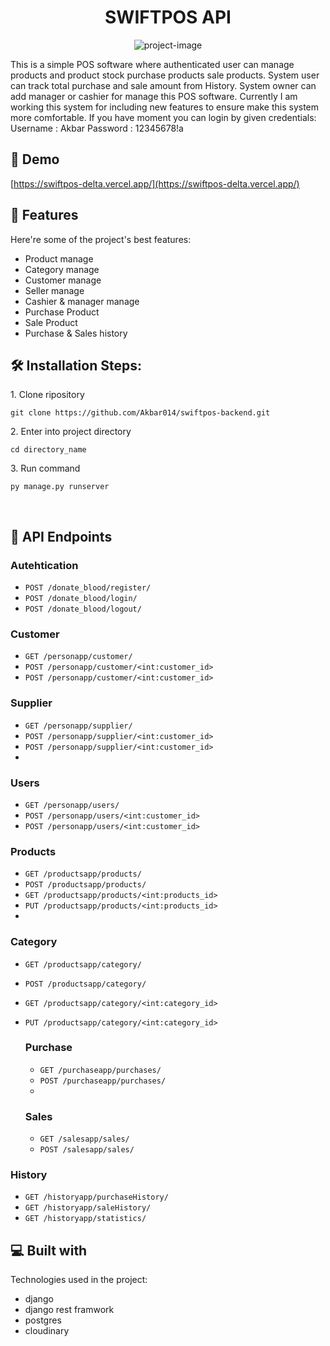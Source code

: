 <h1 align="center" id="title">SWIFTPOS API</h1>

<p align="center"><img src="https://www.drpos.in/wp-content/uploads/2023/04/dr-pos-banner-1.jpg" alt="project-image"></p>

<p id="description">This is a simple POS software where authenticated user can manage products and product stock purchase products sale products. System user can track total purchase and sale amount from History. System owner can add manager or cashier for manage this POS software. Currently I am working this system for including new features to ensure make this system more comfortable. If you have moment you can login by given credentials: Username : Akbar Password : 12345678!a</p>

<h2>🚀 Demo</h2>

[https://swiftpos-delta.vercel.app/](https://swiftpos-delta.vercel.app/)

  
  
<h2>🧐 Features</h2>

Here're some of the project's best features:

*   Product manage
*   Category manage
*   Customer manage
*   Seller manage
*   Cashier & manager manage
*   Purchase Product
*   Sale Product
*   Purchase & Sales history

<h2>🛠️ Installation Steps:</h2>

<p>1. Clone ripository</p>

```
git clone https://github.com/Akbar014/swiftpos-backend.git
```

<p>2. Enter into project directory</p>

```
cd directory_name
```

<p>3. Run command</p>

```
py manage.py runserver
```


<br>



## 🍰 API Endpoints

### Autehtication
- `POST /donate_blood/register/`
- `POST /donate_blood/login/`
- `POST /donate_blood/logout/`

### Customer
- `GET /personapp/customer/`
- `POST /personapp/customer/<int:customer_id>`
- `POST /personapp/customer/<int:customer_id>`

### Supplier
- `GET /personapp/supplier/`
- `POST /personapp/supplier/<int:customer_id>`
- `POST /personapp/supplier/<int:customer_id>`
- 
### Users
- `GET /personapp/users/`
- `POST /personapp/users/<int:customer_id>`
- `POST /personapp/users/<int:customer_id>`
  
### Products
- `GET /productsapp/products/`
- `POST /productsapp/products/`
- `GET /productsapp/products/<int:products_id>`
- `PUT /productsapp/products/<int:products_id>`
- 
### Category
- `GET /productsapp/category/`
- `POST /productsapp/category/`
- `GET /productsapp/category/<int:category_id>`
- `PUT /productsapp/category/<int:category_id>`

  ### Purchase
  - `GET /purchaseapp/purchases/`
  - `POST /purchaseapp/purchases/`
  - 
  ### Sales
  - `GET /salesapp/sales/`
  - `POST /salesapp/sales/`

### History
- `GET /historyapp/purchaseHistory/`
- `GET /historyapp/saleHistory/`
- `GET /historyapp/statistics/`


  
<h2>💻 Built with</h2>

Technologies used in the project:

*   django
*   django rest framwork
*   postgres
*   cloudinary
